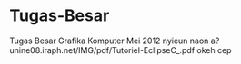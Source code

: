 Tugas-Besar
===========

Tugas Besar Grafika Komputer Mei 2012
nyieun naon a?
unine08.iraph.net/IMG/pdf/Tutoriel-EclipseC_.pdf 
okeh cep